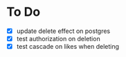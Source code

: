 # To Do

- [x] update delete effect on postgres
- [x] test authorization on deletion
- [x] test cascade on likes when deleting
